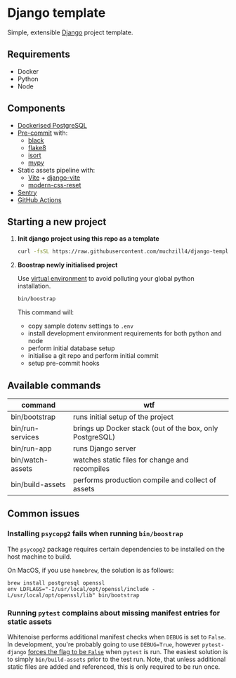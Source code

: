 # Django template

Simple, extensible [Django](https://www.djangoproject.com) project template.

## Requirements

- Docker
- Python
- Node

## Components

- [Dockerised PostgreSQL](https://hub.docker.com/_/postgres)
- [Pre-commit](https://pre-commit.com) with:
  - [black](https://black.readthedocs.io)
  - [flake8](https://flake8.pycqa.org/)
  - [isort](https://pycqa.github.io/isort/)
  - [mypy](http://mypy.readthedocs.io)
- Static assets pipeline with:
  - [Vite](https://vitejs.dev/) + [django-vite](https://github.com/MrBin99/django-vite)
  - [modern-css-reset](https://www.npmjs.com/package/modern-css-reset)
- [Sentry](http://sentry.io)
- [GitHub Actions](https://docs.github.com/en/actions/learn-github-actions)

## Starting a new project

1. **Init django project using this repo as a template**

   ```sh
   curl -fsSL https://raw.githubusercontent.com/muchzill4/django-template/master/startproject | bash -s -- project_name
   ```

1. **Boostrap newly initialised project**

   Use [virtual environment](https://docs.python.org/3/tutorial/venv.html) to avoid polluting your global python installation.

   ```sh
   bin/boostrap
   ```

   This command will:

   - copy sample dotenv settings to `.env`
   - install development environment requirements for both python and node
   - perform initial database setup
   - initialise a git repo and perform initial commit
   - setup pre-commit hooks

## Available commands

| command           | wtf                                                      |
| ----------------- | -------------------------------------------------------- |
| bin/bootstrap    | runs initial setup of the project                        |
| bin/run-services | brings up Docker stack (out of the box, only PostgreSQL) |
| bin/run-app      | runs Django server                                       |
| bin/watch-assets | watches static files for change and recompiles           |
| bin/build-assets | performs production compile and collect of assets        |

## Common issues

### Installing `psycopg2` fails when running `bin/boostrap`

The `psycopg2` package requires certain dependencies to be installed on the host machine to build.

On MacOS, if you use `homebrew`, the solution is as follows:

```
brew install postgresql openssl
env LDFLAGS="-I/usr/local/opt/openssl/include -L/usr/local/opt/openssl/lib" bin/bootstrap
```

### Running `pytest` complains about missing manifest entries for static assets

Whitenoise performs additional manifest checks when `DEBUG` is set to `False`. In development, you're probably going to use `DEBUG=True`, however `pytest-django` [forces the flag to be `False`](https://pytest-django.readthedocs.io/en/latest/usage.html#django-debug-mode-change-how-debug-is-set) when `pytest` is run.
The easiest solution is to simply `bin/build-assets` prior to the test run. Note, that unless additional static files are added and referenced, this is only required to be run once.
